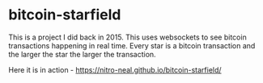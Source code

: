 # bitcoin-starfield

This is a project I did back in 2015. This uses websockets to see bitcoin transactions happening in real time. Every star is a bitcoin transaction and the larger the star the larger the transaction.

Here it is in action - https://nitro-neal.github.io/bitcoin-starfield/
